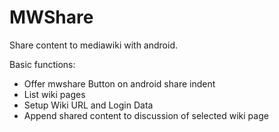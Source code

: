 # MWShare
Share content to mediawiki with android.

Basic functions: 
* Offer mwshare Button on android share indent
* List wiki pages
* Setup Wiki URL and Login Data
* Append shared content to discussion of selected wiki page
